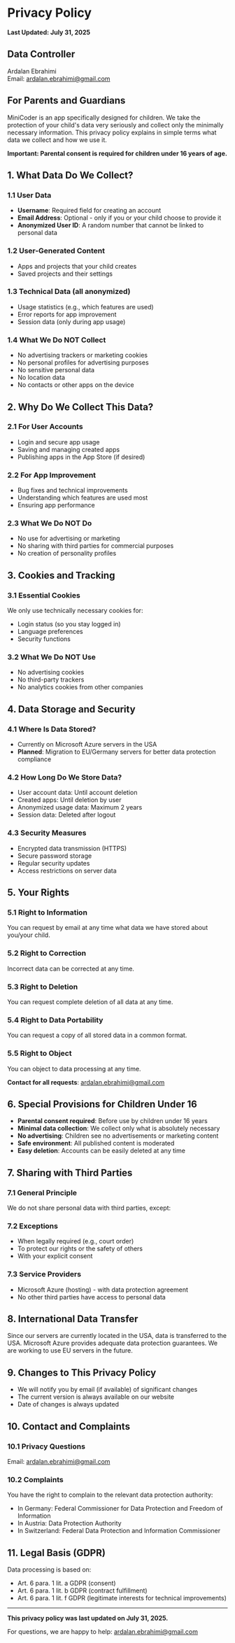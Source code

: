 # Privacy Policy

**Last Updated: July 31, 2025**

## Data Controller

Ardalan Ebrahimi  
Email: ardalan.ebrahimi@gmail.com

<!-- TODO: Add physical address when available -->

## For Parents and Guardians

MiniCoder is an app specifically designed for children. We take the protection of your child's data very seriously and collect only the minimally necessary information. This privacy policy explains in simple terms what data we collect and how we use it.

**Important: Parental consent is required for children under 16 years of age.**

## 1. What Data Do We Collect?

### 1.1 User Data

- **Username**: Required field for creating an account
- **Email Address**: Optional - only if you or your child choose to provide it
- **Anonymized User ID**: A random number that cannot be linked to personal data

### 1.2 User-Generated Content

- Apps and projects that your child creates
- Saved projects and their settings

### 1.3 Technical Data (all anonymized)

- Usage statistics (e.g., which features are used)
- Error reports for app improvement
- Session data (only during app usage)

### 1.4 What We Do NOT Collect

- No advertising trackers or marketing cookies
- No personal profiles for advertising purposes
- No sensitive personal data
- No location data
- No contacts or other apps on the device

## 2. Why Do We Collect This Data?

### 2.1 For User Accounts

- Login and secure app usage
- Saving and managing created apps
- Publishing apps in the App Store (if desired)

### 2.2 For App Improvement

- Bug fixes and technical improvements
- Understanding which features are used most
- Ensuring app performance

### 2.3 What We Do NOT Do

- No use for advertising or marketing
- No sharing with third parties for commercial purposes
- No creation of personality profiles

## 3. Cookies and Tracking

### 3.1 Essential Cookies

We only use technically necessary cookies for:

- Login status (so you stay logged in)
- Language preferences
- Security functions

### 3.2 What We Do NOT Use

- No advertising cookies
- No third-party trackers
- No analytics cookies from other companies

## 4. Data Storage and Security

### 4.1 Where Is Data Stored?

- Currently on Microsoft Azure servers in the USA
- **Planned**: Migration to EU/Germany servers for better data protection compliance

### 4.2 How Long Do We Store Data?

- User account data: Until account deletion
- Created apps: Until deletion by user
- Anonymized usage data: Maximum 2 years
- Session data: Deleted after logout

### 4.3 Security Measures

- Encrypted data transmission (HTTPS)
- Secure password storage
- Regular security updates
- Access restrictions on server data

## 5. Your Rights

### 5.1 Right to Information

You can request by email at any time what data we have stored about you/your child.

### 5.2 Right to Correction

Incorrect data can be corrected at any time.

### 5.3 Right to Deletion

You can request complete deletion of all data at any time.

### 5.4 Right to Data Portability

You can request a copy of all stored data in a common format.

### 5.5 Right to Object

You can object to data processing at any time.

**Contact for all requests**: ardalan.ebrahimi@gmail.com

## 6. Special Provisions for Children Under 16

- **Parental consent required**: Before use by children under 16 years
- **Minimal data collection**: We collect only what is absolutely necessary
- **No advertising**: Children see no advertisements or marketing content
- **Safe environment**: All published content is moderated
- **Easy deletion**: Accounts can be easily deleted at any time

## 7. Sharing with Third Parties

### 7.1 General Principle

We do not share personal data with third parties, except:

### 7.2 Exceptions

- When legally required (e.g., court order)
- To protect our rights or the safety of others
- With your explicit consent

### 7.3 Service Providers

- Microsoft Azure (hosting) - with data protection agreement
- No other third parties have access to personal data

## 8. International Data Transfer

Since our servers are currently located in the USA, data is transferred to the USA. Microsoft Azure provides adequate data protection guarantees. We are working to use EU servers in the future.

## 9. Changes to This Privacy Policy

- We will notify you by email (if available) of significant changes
- The current version is always available on our website
- Date of changes is always updated

## 10. Contact and Complaints

### 10.1 Privacy Questions

Email: ardalan.ebrahimi@gmail.com

### 10.2 Complaints

You have the right to complain to the relevant data protection authority:

- In Germany: Federal Commissioner for Data Protection and Freedom of Information
- In Austria: Data Protection Authority
- In Switzerland: Federal Data Protection and Information Commissioner

## 11. Legal Basis (GDPR)

Data processing is based on:

- Art. 6 para. 1 lit. a GDPR (consent)
- Art. 6 para. 1 lit. b GDPR (contract fulfillment)
- Art. 6 para. 1 lit. f GDPR (legitimate interests for technical improvements)

---

**This privacy policy was last updated on July 31, 2025.**

For questions, we are happy to help: ardalan.ebrahimi@gmail.com
